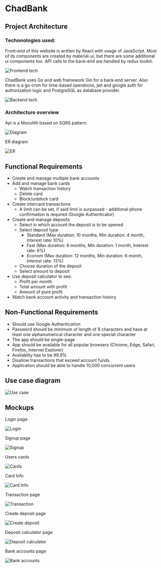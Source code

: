 # ChadBank

## Project Architecture
### Techonologies used:
Front-end of this website is written by React with usage of JavaScript. Most of its components are created by material-ui, but there are some additional ui components too. API calls to the back-end are handled by redux toolkit.

![Frontend tech](https://user-images.githubusercontent.com/48299203/202922443-c068ac88-5eb4-4f51-abb7-b711700ca1ad.png)

ChadBank uses Go and web framework Gin for a back-end server. Also there is a go-cron for time-based operations, jwt and google auth for authorization logic and PostgreSQL as database provider.

![Backend tech](https://user-images.githubusercontent.com/48299203/202922465-ccbbacbf-651e-4669-8aae-17ce0e3e9a7c.png)


### Architecture overview
Api is a Monolith based on SQRS pattern.

![Diagram](https://user-images.githubusercontent.com/48299203/202922526-cd6e9de1-2196-4a42-9ebc-8dc7e342abba.png)


ER diagram

![ER](https://user-images.githubusercontent.com/48299203/202922549-ac11e9e6-95bf-491b-a53d-3bf33a4a43f3.png)


## Functional Requirements
* Create and manage multiple bank accounts
* Add and manage bank cards
  * Watch transaction history
  * Delete card
  * Block/unblock card
* Create intercard transactions
  * A limit can be set, if said limit is surpassed - additional phone confirmation is required (Google Authenticator)
* Create and manage deposits
  * Select in which account the deposit is to be opened
  * Select deposit type
    * Standard (Max duration: 10 months, Min duration: 4 month, Interest rate: 10%)
    * Fast (Max duration: 6 months, Min duration: 1 month, Interest rate: 6%)
    * Econom (Max duration: 12 months, Min duration: 6 month, Interest rate: 13%)
  * Choose duration of the deposit
  * Select amount to deposit
* Use deposit calculator to see:
  * Profit per month
  * Total amount with profit
  * Amount of pure profit
* Watch bank account activity and transaction history

## Non-Functional Requirements
* Should use Google Authentication
* Password should be minimum of length of 8 characters and have at least one alphanumerical character and one special character
* The app should be single-page
* App should be available for all popular browsers (Chrome, Edge, Safari, Firefox, Internet Explorer)
* Availablity has to be 99.9%
* Disallow transactions that exceed account funds
* Application should be able to handle 10,000 concurrent users


## Use case diagram

![Use case](https://user-images.githubusercontent.com/48299203/202923481-1bb5056a-c310-4bbc-8f8b-ea7eb5ba0c39.png)



## Mockups
Login page

![Login](https://user-images.githubusercontent.com/48299203/202922088-8f292fdd-6df3-4f1c-bf43-2ea6eee713a2.png)


Signup page

![Signup](https://user-images.githubusercontent.com/48299203/202922163-b0d0fe40-e2d0-4151-a95e-9aa826b63a85.png)


Users cards

![Cards](https://user-images.githubusercontent.com/48299203/202922193-a8617f9f-66b8-4444-ba6c-406723c9b58c.png)


Card Info

![Card Info](https://user-images.githubusercontent.com/48299203/202922209-7d1805ce-e801-4ae5-84e4-bbc76a96ad48.png)


Transaction page

![Transaction](https://user-images.githubusercontent.com/48299203/202922258-e2840abd-db33-4e30-90d2-4f300a9f02b7.png)


Create deposit page

![Create deposit](https://user-images.githubusercontent.com/48299203/202922282-3b9fbdb5-95a7-456a-8e0d-576923e04609.png)


Deposit calculator page

![Deposit calculator](https://user-images.githubusercontent.com/48299203/202922318-7390a123-7513-42b4-b54b-c38a25a99f23.png)


Bank accounts page

![Bank accounts](https://user-images.githubusercontent.com/48299203/202922355-33d1c2da-2060-4550-978b-82f478f24936.png)
